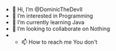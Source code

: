 - 👋 Hi, I’m @DominicTheDevII
- 👀 I’m interested in Programming
- 🌱 I’m currently learning Java
- 💞️ I’m looking to collaborate on Nothing
- - 📫 How to reach me You don't

<!---
DominicTheDevII/DominicTheDevII is a ✨ special ✨ repository because its `README.md` (this file) appears on your GitHub profile.
You can click the Preview link to take a look at your changes.
--->
